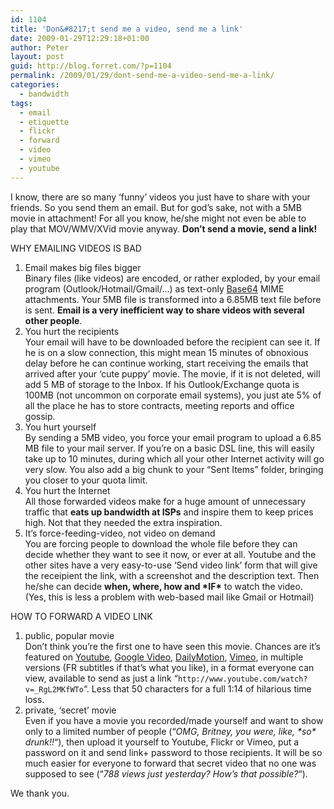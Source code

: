 ```yaml
---
id: 1104
title: 'Don&#8217;t send me a video, send me a link'
date: 2009-01-29T12:29:18+01:00
author: Peter
layout: post
guid: http://blog.forret.com/?p=1104
permalink: /2009/01/29/dont-send-me-a-video-send-me-a-link/
categories:
  - bandwidth
tags:
  - email
  - etiquette
  - flickr
  - forward
  - video
  - vimeo
  - youtube
---
```

<figure class="wp-block-embed-youtube wp-block-embed is-type-video is-provider-youtube wp-embed-aspect-16-9 wp-has-aspect-ratio">

<div class="wp-block-embed__wrapper">
</div></figure> 

I know, there are so many &#8216;funny&#8217; videos you just have to share with your friends. So you send them an email. But for god&#8217;s sake, not with a 5MB movie in attachment! For all you know, he/she might not even be able to play that MOV/WMV/XVid movie anyway. **Don&#8217;t send a movie, send a link!**

WHY EMAILING VIDEOS IS BAD

  1. Email makes big files bigger  
    Binary files (like videos) are encoded, or rather exploded, by your email program (Outlook/Hotmail/Gmail/&#8230;) as text-only [Base64](http://en.wikipedia.org/wiki/Base64) MIME attachments. Your 5MB file is transformed into a 6.85MB text file before is sent. **Email is a very inefficient way to share videos with several other people**.
  2. You hurt the recipients  
    Your email will have to be downloaded before the recipient can see it. If he is on a slow connection, this might mean 15 minutes of obnoxious delay before he can continue working, start receiving the emails that arrived after your &#8216;cute puppy&#8217; movie. The movie, if it is not deleted, will add 5 MB of storage to the Inbox. If his Outlook/Exchange quota is 100MB (not uncommon on corporate email systems), you just ate 5% of all the place he has to store contracts, meeting reports and office gossip.
  3. You hurt yourself  
    By sending a 5MB video, you force your email program to upload a 6.85 MB file to your mail server. If you&#8217;re on a basic DSL line, this will easily take up to 10 minutes, during which all your other Internet activity will go very slow. You also add a big chunk to your &#8220;Sent Items&#8221; folder, bringing you closer to your quota limit.
  4. You hurt the Internet  
    All those forwarded videos make for a huge amount of unnecessary traffic that **eats up bandwidth at ISPs** and inspire them to keep prices high. Not that they needed the extra inspiration.
  5. It&#8217;s force-feeding-video, not video on demand  
    You are forcing people to download the whole file before they can decide whether they want to see it now, or ever at all. Youtube and the other sites have a very easy-to-use &#8216;Send video link&#8217; form that will give the receipient the link, with a screenshot and the description text. Then he/she can decide **when, where, how and \*IF\*** to watch the video.  
    (Yes, this is less a problem with web-based mail like Gmail or Hotmail)

HOW TO FORWARD A VIDEO LINK

  1. public, popular movie  
    Don&#8217;t think you&#8217;re the first one to have seen this movie. Chances are it&#8217;s featured on [Youtube](http://www.youtube.com), [Google Video](http://video.google.com), [DailyMotion](http://www.dailymotion.com), [Vimeo](http://www.vimeo.com), in multiple versions (FR subtitles if that&#8217;s what you like), in a format everyone can view, available to send as just a link &#8220;`http://www.youtube.com/watch?v=_RgL2MKfWTo`&#8220;. Less that 50 characters for a full 1:14 of hilarious time loss.
  2. private, &#8216;secret&#8217; movie  
    Even if you have a movie you recorded/made yourself and want to show only to a limited number of people (&#8220;_OMG, Britney, you were, like, \*so\* drunk!!_&#8220;), then upload it yourself to Youtube, Flickr or Vimeo, put a password on it and send link+ password to those recipients. It will be so much easier for everyone to forward that secret video that no one was supposed to see (&#8220;_788 views just yesterday? How&#8217;s that possible?_&#8220;).

We thank you.